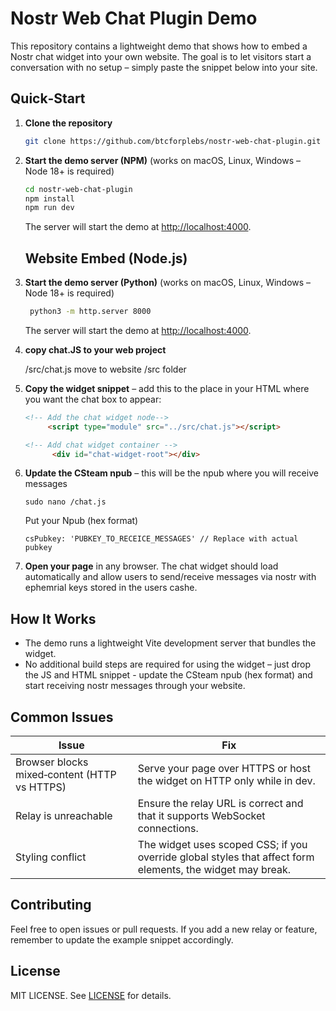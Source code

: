 # Nostr Web Chat Plugin Demo

This repository contains a lightweight demo that shows how to embed a Nostr chat widget into your own website.  The goal is to let visitors start a conversation with no setup – simply paste the snippet below into your site.

## Quick‑Start

1. **Clone the repository**
   ```bash
   git clone https://github.com/btcforplebs/nostr-web-chat-plugin.git
   ```

2. **Start the demo server (NPM)** (works on macOS, Linux, Windows – Node 18+ is required)
   ```bash
   cd nostr-web-chat-plugin
   npm install
   npm run dev
   ```
   The server will start the demo at [http://localhost:4000](http://localhost:4000/demo).

   ## Website Embed (Node.js)


2. **Start the demo server (Python)** (works on macOS, Linux, Windows – Node 18+ is required)
   ```bash
    python3 -m http.server 8000
    ```

   The server will start the demo at [http://localhost:4000](http://localhost:4000/demo).
   

1. **copy chat.JS to your web project** 

      /src/chat.js move to website /src folder

2. **Copy the widget snippet** – add this to the place in your HTML where you want the chat box to appear:

   ```html
   <!-- Add the chat widget node-->
        <script type="module" src="../src/chat.js"></script>

   <!-- Add chat widget container -->
         <div id="chat-widget-root"></div>
   ```
2. **Update the CSteam npub** – this will be the npub where you will receive messages
   ```
   sudo nano /chat.js
   ```
   Put your Npub (hex format)
   ```
   csPubkey: 'PUBKEY_TO_RECEICE_MESSAGES' // Replace with actual pubkey
   ```

4. **Open your page** in any browser.  The chat widget should load automatically and allow users to send/receive messages via nostr with ephemrial keys stored in the users cashe.

## How It Works

- The demo runs a lightweight Vite development server that bundles the widget.
- No additional build steps are required for using the widget – just drop the JS and HTML snippet - update the CSteam npub (hex format) and start receiving nostr messages through your website.

## Common Issues

| Issue | Fix |
|---|---|
| Browser blocks mixed‑content (HTTP vs HTTPS) | Serve your page over HTTPS or host the widget on HTTP only while in dev. |
| Relay is unreachable | Ensure the relay URL is correct and that it supports WebSocket connections. |
| Styling conflict | The widget uses scoped CSS; if you override global styles that affect form elements, the widget may break. |

## Contributing

Feel free to open issues or pull requests.  If you add a new relay or feature, remember to update the example snippet accordingly.

## License

MIT LICENSE.  See [LICENSE](LICENSE) for details.
